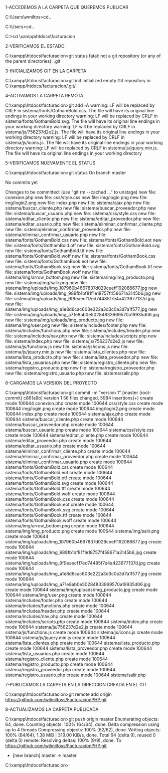 1-ACCEDEMOS A LA CARPETA QUE QUEREMOS PUBLICAR

C:\Users\wmiltos>cd..

C:\Users>cd..

C:\>cd \xampp\htdocs\facturacion

2-VERIFICAMOS EL ESTADO

C:\xampp\htdocs\facturacion>git status
fatal: not a git repository (or any of the parent directories): .git

3-INICIALIZAMOS GIT EN LA CARPETA

C:\xampp\htdocs\facturacion>git init
Initialized empty Git repository in C:/xampp/htdocs/facturacion/.git/

4-ACTIVAMOS LA CARPETA REMOTA

C:\xampp\htdocs\facturacion>git add -A
warning: LF will be replaced by CRLF in sistema/fonts/GothamBold.css.
The file will have its original line endings in your working directory
warning: LF will be replaced by CRLF in sistema/fonts/GothamBold.svg.
The file will have its original line endings in your working directory
warning: LF will be replaced by CRLF in sistema/js/756237d2e2.js.
The file will have its original line endings in your working directory
warning: LF will be replaced by CRLF in sistema/js/icons.js.
The file will have its original line endings in your working directory
warning: LF will be replaced by CRLF in sistema/js/jquery.min.js.
The file will have its original line endings in your working directory

5-VERIFICAMOS NUEVAMENTE EL STATUS

C:\xampp\htdocs\facturacion>git status
On branch master

No commits yet

Changes to be committed:
  (use "git rm --cached <file>..." to unstage)
        new file:   conexion.php
        new file:   css/style.css
        new file:   img/login.png
        new file:   img/login2.png
        new file:   index.php
        new file:   sistema/ajax.php
        new file:   sistema/buscar_cliente.php
        new file:   sistema/buscar_proveedor.php
        new file:   sistema/buscar_usuario.php
        new file:   sistema/css/style.css
        new file:   sistema/editar_cliente.php
        new file:   sistema/editar_proveedor.php
        new file:   sistema/editar_usuario.php
        new file:   sistema/eliminar_confirmar_cliente.php
        new file:   sistema/eliminar_confirmar_proveedor.php
        new file:   sistema/eliminar_confirmar_usuario.php
        new file:   sistema/fonts/GothamBold.css
        new file:   sistema/fonts/GothamBold.eot
        new file:   sistema/fonts/GothamBold.otf
        new file:   sistema/fonts/GothamBold.svg
        new file:   sistema/fonts/GothamBold.ttf
        new file:   sistema/fonts/GothamBold.woff
        new file:   sistema/fonts/GothamBook.css
        new file:   sistema/fonts/GothamBook.eot
        new file:   sistema/fonts/GothamBook.svg
        new file:   sistema/fonts/GothamBook.ttf
        new file:   sistema/fonts/GothamBook.woff
        new file:   sistema/img/arrow_bottom.png
        new file:   sistema/img/img_producto.png
        new file:   sistema/img/salir.png
        new file:   sistema/img/uploads/img_107960b4667837d029ceeff192086677.jpg
        new file:   sistema/img/uploads/img_989fb1bf81f1e18757f458671a3145b6.jpg
        new file:   sistema/img/uploads/img_9f9eaecf17ed74485f7e4a423677137d.jpg
        new file:   sistema/img/uploads/img_a1e8d6cac603e222a3d3c0a3d7a1f577.jpg
        new file:   sistema/img/uploads/img_a71e8ab0e50284833969570a19935d06.jpg
        new file:   sistema/img/uploads/img_producto.jpg
        new file:   sistema/img/user.png
        new file:   sistema/includes/footer.php
        new file:   sistema/includes/functions.php
        new file:   sistema/includes/header.php
        new file:   sistema/includes/nav.php
        new file:   sistema/includes/scripts.php
        new file:   sistema/index.php
        new file:   sistema/js/756237d2e2.js
        new file:   sistema/js/functions.js
        new file:   sistema/js/icons.js
        new file:   sistema/js/jquery.min.js
        new file:   sistema/lista_clientes.php
        new file:   sistema/lista_producto.php
        new file:   sistema/lista_proveedor.php
        new file:   sistema/lista_usuarios.php
        new file:   sistema/registro_cliente.php
        new file:   sistema/registro_producto.php
        new file:   sistema/registro_proveedor.php
        new file:   sistema/registro_usuario.php
        new file:   sistema/salir.php

6-CARGAMOS LA VERSION DEL PROYECTO

C:\xampp\htdocs\facturacion>git commit -m "version 1"
[master (root-commit) c861a9b] version 1
 56 files changed, 5984 insertions(+)
 create mode 100644 conexion.php
 create mode 100644 css/style.css
 create mode 100644 img/login.png
 create mode 100644 img/login2.png
 create mode 100644 index.php
 create mode 100644 sistema/ajax.php
 create mode 100644 sistema/buscar_cliente.php
 create mode 100644 sistema/buscar_proveedor.php
 create mode 100644 sistema/buscar_usuario.php
 create mode 100644 sistema/css/style.css
 create mode 100644 sistema/editar_cliente.php
 create mode 100644 sistema/editar_proveedor.php
 create mode 100644 sistema/editar_usuario.php
 create mode 100644 sistema/eliminar_confirmar_cliente.php
 create mode 100644 sistema/eliminar_confirmar_proveedor.php
 create mode 100644 sistema/eliminar_confirmar_usuario.php
 create mode 100644 sistema/fonts/GothamBold.css
 create mode 100644 sistema/fonts/GothamBold.eot
 create mode 100644 sistema/fonts/GothamBold.otf
 create mode 100644 sistema/fonts/GothamBold.svg
 create mode 100644 sistema/fonts/GothamBold.ttf
 create mode 100644 sistema/fonts/GothamBold.woff
 create mode 100644 sistema/fonts/GothamBook.css
 create mode 100644 sistema/fonts/GothamBook.eot
 create mode 100644 sistema/fonts/GothamBook.svg
 create mode 100644 sistema/fonts/GothamBook.ttf
 create mode 100644 sistema/fonts/GothamBook.woff
 create mode 100644 sistema/img/arrow_bottom.png
 create mode 100644 sistema/img/img_producto.png
 create mode 100644 sistema/img/salir.png
 create mode 100644 sistema/img/uploads/img_107960b4667837d029ceeff192086677.jpg
 create mode 100644 sistema/img/uploads/img_989fb1bf81f1e18757f458671a3145b6.jpg
 create mode 100644 sistema/img/uploads/img_9f9eaecf17ed74485f7e4a423677137d.jpg
 create mode 100644 sistema/img/uploads/img_a1e8d6cac603e222a3d3c0a3d7a1f577.jpg
 create mode 100644 sistema/img/uploads/img_a71e8ab0e50284833969570a19935d06.jpg
 create mode 100644 sistema/img/uploads/img_producto.jpg
 create mode 100644 sistema/img/user.png
 create mode 100644 sistema/includes/footer.php
 create mode 100644 sistema/includes/functions.php
 create mode 100644 sistema/includes/header.php
 create mode 100644 sistema/includes/nav.php
 create mode 100644 sistema/includes/scripts.php
 create mode 100644 sistema/index.php
 create mode 100644 sistema/js/756237d2e2.js
 create mode 100644 sistema/js/functions.js
 create mode 100644 sistema/js/icons.js
 create mode 100644 sistema/js/jquery.min.js
 create mode 100644 sistema/lista_clientes.php
 create mode 100644 sistema/lista_producto.php
 create mode 100644 sistema/lista_proveedor.php
 create mode 100644 sistema/lista_usuarios.php
 create mode 100644 sistema/registro_cliente.php
 create mode 100644 sistema/registro_producto.php
 create mode 100644 sistema/registro_proveedor.php
 create mode 100644 sistema/registro_usuario.php
 create mode 100644 sistema/salir.php

7-PUBLICAMOS LA CARPETA EN LA DIRECCION CREADA EN EL GIT

C:\xampp\htdocs\facturacion>git remote add origin https://github.com/wilmiltoss/FacturacionPHP.git

8-ACTUALIZAMOS LA CARPETA PUBLICADA

C:\xampp\htdocs\facturacion>git push origin master
Enumerating objects: 64, done.
Counting objects: 100% (64/64), done.
Delta compression using up to 4 threads
Compressing objects: 100% (62/62), done.
Writing objects: 100% (64/64), 1.38 MiB | 319.00 KiB/s, done.
Total 64 (delta 9), reused 0 (delta 0)
remote: Resolving deltas: 100% (9/9), done.
To https://github.com/wilmiltoss/FacturacionPHP.git
 * [new branch]      master -> master

C:\xampp\htdocs\facturacion>
